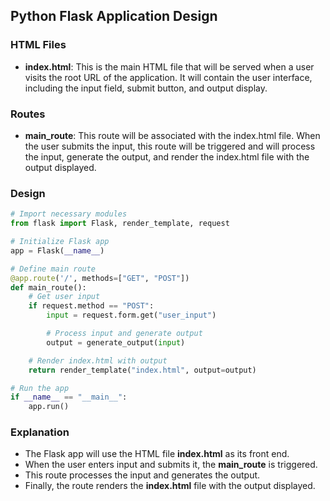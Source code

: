 ## Python Flask Application Design

### HTML Files

- **index.html**: This is the main HTML file that will be served when a user visits the root URL of the application. It will contain the user interface, including the input field, submit button, and output display.

### Routes

- **main_route**: This route will be associated with the index.html file. When the user submits the input, this route will be triggered and will process the input, generate the output, and render the index.html file with the output displayed.

### Design

```python
# Import necessary modules
from flask import Flask, render_template, request

# Initialize Flask app
app = Flask(__name__)

# Define main route
@app.route('/', methods=["GET", "POST"])
def main_route():
    # Get user input
    if request.method == "POST":
        input = request.form.get("user_input")

        # Process input and generate output
        output = generate_output(input)

    # Render index.html with output
    return render_template("index.html", output=output)

# Run the app
if __name__ == "__main__":
    app.run()
```

### Explanation

- The Flask app will use the HTML file **index.html** as its front end.
- When the user enters input and submits it, the **main_route** is triggered.
- This route processes the input and generates the output.
- Finally, the route renders the **index.html** file with the output displayed.